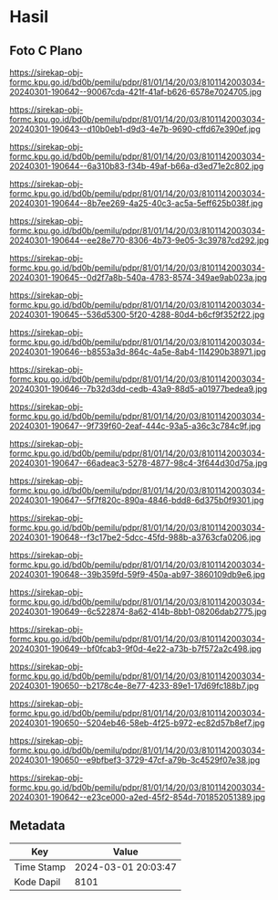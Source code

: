 # Hasil

## Foto C Plano

https://sirekap-obj-formc.kpu.go.id/bd0b/pemilu/pdpr/81/01/14/20/03/8101142003034-20240301-190642--90067cda-421f-41af-b626-6578e7024705.jpg

https://sirekap-obj-formc.kpu.go.id/bd0b/pemilu/pdpr/81/01/14/20/03/8101142003034-20240301-190643--d10b0eb1-d9d3-4e7b-9690-cffd67e390ef.jpg

https://sirekap-obj-formc.kpu.go.id/bd0b/pemilu/pdpr/81/01/14/20/03/8101142003034-20240301-190644--6a310b83-f34b-49af-b66a-d3ed71e2c802.jpg

https://sirekap-obj-formc.kpu.go.id/bd0b/pemilu/pdpr/81/01/14/20/03/8101142003034-20240301-190644--8b7ee269-4a25-40c3-ac5a-5eff625b038f.jpg

https://sirekap-obj-formc.kpu.go.id/bd0b/pemilu/pdpr/81/01/14/20/03/8101142003034-20240301-190644--ee28e770-8306-4b73-9e05-3c39787cd292.jpg

https://sirekap-obj-formc.kpu.go.id/bd0b/pemilu/pdpr/81/01/14/20/03/8101142003034-20240301-190645--0d2f7a8b-540a-4783-8574-349ae9ab023a.jpg

https://sirekap-obj-formc.kpu.go.id/bd0b/pemilu/pdpr/81/01/14/20/03/8101142003034-20240301-190645--536d5300-5f20-4288-80d4-b6cf9f352f22.jpg

https://sirekap-obj-formc.kpu.go.id/bd0b/pemilu/pdpr/81/01/14/20/03/8101142003034-20240301-190646--b8553a3d-864c-4a5e-8ab4-114290b38971.jpg

https://sirekap-obj-formc.kpu.go.id/bd0b/pemilu/pdpr/81/01/14/20/03/8101142003034-20240301-190646--7b32d3dd-cedb-43a9-88d5-a01977bedea9.jpg

https://sirekap-obj-formc.kpu.go.id/bd0b/pemilu/pdpr/81/01/14/20/03/8101142003034-20240301-190647--9f739f60-2eaf-444c-93a5-a36c3c784c9f.jpg

https://sirekap-obj-formc.kpu.go.id/bd0b/pemilu/pdpr/81/01/14/20/03/8101142003034-20240301-190647--66adeac3-5278-4877-98c4-3f644d30d75a.jpg

https://sirekap-obj-formc.kpu.go.id/bd0b/pemilu/pdpr/81/01/14/20/03/8101142003034-20240301-190647--5f7f820c-890a-4846-bdd8-6d375b0f9301.jpg

https://sirekap-obj-formc.kpu.go.id/bd0b/pemilu/pdpr/81/01/14/20/03/8101142003034-20240301-190648--f3c17be2-5dcc-45fd-988b-a3763cfa0206.jpg

https://sirekap-obj-formc.kpu.go.id/bd0b/pemilu/pdpr/81/01/14/20/03/8101142003034-20240301-190648--39b359fd-59f9-450a-ab97-3860109db9e6.jpg

https://sirekap-obj-formc.kpu.go.id/bd0b/pemilu/pdpr/81/01/14/20/03/8101142003034-20240301-190649--6c522874-8a62-414b-8bb1-08206dab2775.jpg

https://sirekap-obj-formc.kpu.go.id/bd0b/pemilu/pdpr/81/01/14/20/03/8101142003034-20240301-190649--bf0fcab3-9f0d-4e22-a73b-b7f572a2c498.jpg

https://sirekap-obj-formc.kpu.go.id/bd0b/pemilu/pdpr/81/01/14/20/03/8101142003034-20240301-190650--b2178c4e-8e77-4233-89e1-17d69fc188b7.jpg

https://sirekap-obj-formc.kpu.go.id/bd0b/pemilu/pdpr/81/01/14/20/03/8101142003034-20240301-190650--5204eb46-58eb-4f25-b972-ec82d57b8ef7.jpg

https://sirekap-obj-formc.kpu.go.id/bd0b/pemilu/pdpr/81/01/14/20/03/8101142003034-20240301-190650--e9bfbef3-3729-47cf-a79b-3c4529f07e38.jpg

https://sirekap-obj-formc.kpu.go.id/bd0b/pemilu/pdpr/81/01/14/20/03/8101142003034-20240301-190642--e23ce000-a2ed-45f2-854d-701852051389.jpg


## Metadata

| Key        | Value               |
| ---------- | ------------------- |
| Time Stamp | 2024-03-01 20:03:47 |
| Kode Dapil | 8101                |



